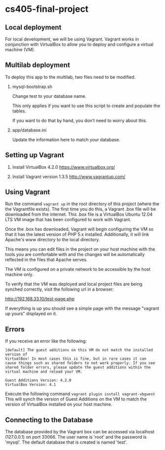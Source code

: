 cs405-final-project
===================

Local deployment
----------------

For local development, we will be using Vagrant.
Vagrant works in conjunction with VirtualBox to
allow you to deploy and configure a virtual machine (VM).

Multilab deployment
-------------------

To deploy this app to the multilab, two files need
to be modified.

1. mysql-bootstrap.sh

   Change test to your database name.

   This only applies if you want to use this
   script to create and populate the tables.

   If you want to do that by hand, you don't
   need to worry about this.

2. app/database.ini

   Update the information here to match your database.


Setting up Vagrant
------------------

1. Install VirtualBox 4.2.0
   https://www.virtualbox.org/

2. Install Vagrant version 1.3.5
   http://www.vagrantup.com/

Using Vagrant
-------------

Run the command `vagrant up` in the root directory of
this project (where the the Vagrantfile exists). The
first time you do this, a Vagrant .box file will be
downloaded from the internet. This .box file is a
VirtualBox Ubuntu 12.04 LTS VM image that has been
configured to work with Vagrant.

Once the .box has downloaded, Vagrant will begin
configuring the VM so that it has the latest version
of PHP 5.x installed. Additionally, it will link
Apache's www directory to the local directory.

This means you can edit files in the project on your
host machine with the tools you are comfortable with
and the changes will be automatically reflected in
the files that Apache serves.

The VM is configured on a private network to be
accessible by the host machine only.

To verify that the VM was deployed and local project
files are being synched correctly, visit the following
url in a browser:

http://192.168.33.10/test-page.php

If everything is up you should see a simple page with
the message "vagrant up yours" displayed on it.

Errors
------
If you receive an error like the following:

```
[default] The guest additions on this VM do not match the installed version of
VirtualBox! In most cases this is fine, but in rare cases it can
cause things such as shared folders to not work properly. If you see
shared folder errors, please update the guest additions within the
virtual machine and reload your VM.

Guest Additions Version: 4.2.0
VirtualBox Version: 4.1
```

Execute the following command `vagrant plugin install vagrant-vbguest`
This will synch the version of Guest Additions on the VM to match
the version of VirtualBox installed on your host machine.

Connecting to the Database
--------------------------

The database provided by the Vagrant box can be accessed via
localhost (127.0.0.1) on port 33066. The user name is 'root'
and the password is 'mysql'. The default database that is
created is named 'test'.
